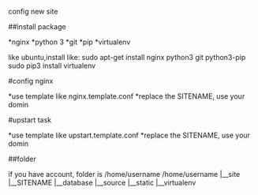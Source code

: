 config new site

##install package

*nginx
*python 3
*git
*pip
*virtualenv

like ubuntu,install like:
sudo apt-get install nginx python3 git python3-pip
sudo pip3 install virtualenv

#config nginx

*use template like nginx.template.conf
*replace the SITENAME, use your domin

#upstart task

*use template like upstart.template.conf
*replace the SITENAME, use your domin

##folder 

if you have account, folder is /home/username
/home/username
|__site
   |__SITENAME
      |__database
      |__source
      |__static
      |__virtualenv

 

